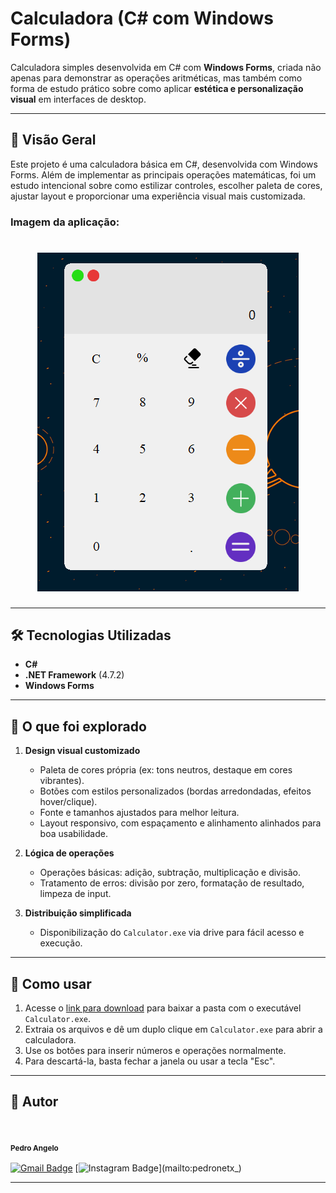 # Calculadora (C# com Windows Forms)

Calculadora simples desenvolvida em C# com **Windows Forms**, criada não apenas para demonstrar as operações aritméticas, mas também como forma de estudo prático sobre como aplicar **estética e personalização visual** em interfaces de desktop.

---

##  📌 Visão Geral

Este projeto é uma calculadora básica em C#, desenvolvida com Windows Forms. Além de implementar as principais operações matemáticas, foi um estudo intencional sobre como estilizar controles, escolher paleta de cores, ajustar layout e proporcionar uma experiência visual mais customizada.

### Imagem da aplicação:

<h1 align="center">    
  <img src="modelo/Captura de tela 2021-05-17 210747.png"></img>
</h1>

---

## 🛠 Tecnologias Utilizadas

- **C#**
- **.NET Framework** (4.7.2)
- **Windows Forms**

---

## 📌 O que foi explorado

1. **Design visual customizado**  
   - Paleta de cores própria (ex: tons neutros, destaque em cores vibrantes).  
   - Botões com estilos personalizados (bordas arredondadas, efeitos hover/clique).  
   - Fonte e tamanhos ajustados para melhor leitura.  
   - Layout responsivo, com espaçamento e alinhamento alinhados para boa usabilidade.

2. **Lógica de operações**  
   - Operações básicas: adição, subtração, multiplicação e divisão.  
   - Tratamento de erros: divisão por zero, formatação de resultado, limpeza de input.

3. **Distribuição simplificada**  
   - Disponibilização do `Calculator.exe` via drive para fácil acesso e execução.

---

## 📌 Como usar

1. Acesse o [link para download](https://drive.google.com/...) para baixar a pasta com o executável `Calculator.exe`.
2. Extraia os arquivos e dê um duplo clique em `Calculator.exe` para abrir a calculadora.
3. Use os botões para inserir números e operações normalmente.
4. Para descartá-la, basta fechar a janela ou usar a tecla "Esc".

---

## 📕 Autor

<img style="border-radius: 50%;" src="https://avatars.githubusercontent.com/u/75538299?s=400&u=6b4c05cc5a8ffc1d43e1b16a44c244b62f1592df&v=4" width="100px;" alt=""/>
<sub><b><h4>Pedro Angelo</h4></b></sub> 

[![Gmail Badge](https://img.shields.io/badge/-pedroroangelo2002@gmail.com-c14438?style=flat-square&logo=Gmail&logoColor=white&link=mailto:pedroroangelo2002@gmail.com)](mailto:pedroroangelo2002@gmail.com)
[![Instagram Badge](https://img.shields.io/badge/-pedronetx_-c14438?style=flat-square&logo=Instagram&logoColor=white&link=mailtopedronetx_)](mailto:pedronetx_)

---
